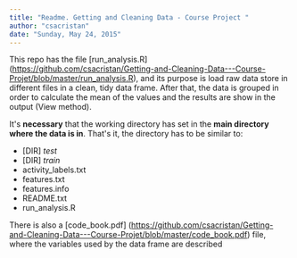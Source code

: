 ```yaml
---
title: "Readme. Getting and Cleaning Data - Course Project "
author: "csacristan"
date: "Sunday, May 24, 2015"
---
```


This repo has the file [run_analysis.R] (https://github.com/csacristan/Getting-and-Cleaning-Data---Course-Projet/blob/master/run_analysis.R), and its purpose is load raw data store in different files in a clean, tidy data frame. After that, the data is grouped in order to calculate the mean of the values and the results are show in the output (View method).

It's **necessary** that the working directory has set in the **main directory where the data is in**. That's it, the directory has to be similar to:

  - [DIR]   *test*      
  - [DIR]   *train* 
  - activity_labels.txt
  - features.txt
  - features.info
  - README.txt
  - run_analysis.R

There is also a [code_book.pdf] (https://github.com/csacristan/Getting-and-Cleaning-Data---Course-Projet/blob/master/code_book.pdf) file, where the variables used by the data frame are described

